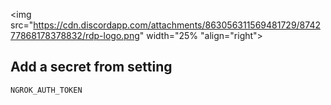 <img src="https://cdn.discordapp.com/attachments/863056311569481729/874277868178378832/rdp-logo.png" width="25% "align="right">

## Add a secret from setting

```
NGROK_AUTH_TOKEN
```

